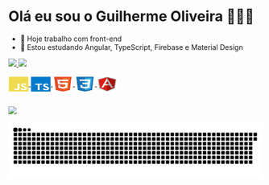 <h1>Olá eu sou o Guilherme Oliveira 👨🏽‍💻</h1>

- 🔭 Hoje trabalho com front-end
- 🌱 Estou estudando Angular, TypeScript, Firebase e Material Design

 <div class="row">
  <a href="https://github.com/gholiveira29">
  <img height="170em" src="https://github-readme-stats.vercel.app/api?username=gholiveira29&show_icons=true&theme=dracula&include_all_commits=true&count_private=true"/>
  <img height="170em" src="https://github-readme-stats.vercel.app/api/top-langs/?username=gholiveira29&layout=compact&langs_count=7&theme=dracula"/>
</div>
  
  <div style="display: inline_block"><br>
  <img align="center" alt="Gui-Js" height="30" width="40" src="https://raw.githubusercontent.com/devicons/devicon/master/icons/javascript/javascript-plain.svg">
  <img align="center" alt="Gui-Ts" height="30" width="40" src="https://raw.githubusercontent.com/devicons/devicon/master/icons/typescript/typescript-plain.svg">
  <img align="center" alt="Gui-HTML" height="30" width="40" src="https://raw.githubusercontent.com/devicons/devicon/master/icons/html5/html5-original.svg">
  <img align="center" alt="Gui-CSS" height="30" width="40" src="https://raw.githubusercontent.com/devicons/devicon/master/icons/css3/css3-original.svg">
  <img align="center" alt="Gui-angular" height="30" width="40" src="https://github.com/devicons/devicon/blob/master/icons/angularjs/angularjs-original.svg">
</div>
  
  ##
  
  <div> 
  <a href="https://www.linkedin.com/in/guilherme-oliveira-a530271a7" target="_blank"><img src="https://img.shields.io/badge/-LinkedIn-%230077B5?style=for-the-badge&logo=linkedin&logoColor=white" target="_blank"></a>
    
![Snake animation](https://github.com/gholiveira29/gholiveira29/blob/output/github-contribution-grid-snake.svg)
</div>

    
